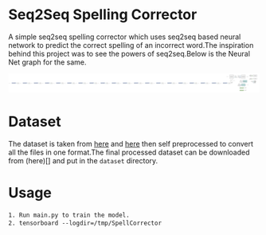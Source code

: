 # Seq2Seq Spelling Corrector
A simple seq2seq spelling corrector which uses seq2seq based neural network to predict the correct spelling of an incorrect word.The inspiration behind this project was to see the powers of seq2seq.Below is the Neural Net graph for the same.

![graph](/graph.png)

# Dataset 
The dataset is taken from [here](http://ota.ox.ac.uk/headers/0643.xml) and [here](http://www.dcs.bbk.ac.uk/~ROGER/corpora.html) then self  preprocessed to convert all the files in one format.The final processed dataset can be downloaded from (here)[] and put in the `dataset` directory.

# Usage
```
1. Run main.py to train the model.
2. tensorboard --logdir=/tmp/SpellCorrector
```
